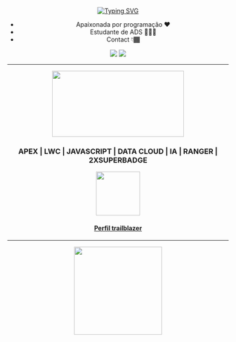 <div align="center"> 

   [![Typing SVG](https://readme-typing-svg.herokuapp.com?font=didot&color=A712CF&background=FFFFFF00&lines=Ol%C3%A1!!+Me+chamo%2C+Emi;+DESENVOLVEDORA+SALESFORCE)](https://git.io/typing-svg)

- Apaixonada por programação  ❤
- Estudante de ADS 👩🏾‍💻 
- Contact 👇🏾
  </div>
   
 <div align="center" height="50px"> 
  
  <a href = "mailto:emilaine.dev@gmail.com"><img src="https://img.shields.io/badge/-Gmail-%23333?style=for-the-badge&logo=gmail&logoColor=white" target="_blank"></a>
  <a href="https://www.linkedin.com/in/emilaine-santos-56ab87a2/" target="_blank"><img src="https://img.shields.io/badge/-LinkedIn-%230077B5?style=for-the-badge&logo=linkedin&logoColor=white" target="_blank"></a> 
  
</div>
 <hr>

<div align="center" height="5px"> 
<img src="https://github.com/user-attachments/assets/6c1c0449-4dca-4d08-b673-0010d5053640" width="300" height="150">
<h3> APEX | LWC | JAVASCRIPT | DATA CLOUD | IA | RANGER | 2XSUPERBADGE </h3>
<a href="https://www.salesforce.com/trailblazer/emilainesantos" target="_blank"> <img height="100em" src="https://github.com/user-attachments/assets/eaf4b676-90e6-47fa-860a-4f1c64930d7f" target="_blank">
   <h4>
      <a href="https://www.salesforce.com/trailblazer/emilainesantos" target="_blank"> Perfil trailblazer</h4>
</a>
</div>

  <hr>
  
<div align="center">

<img height="200em" src="https://github-readme-stats.vercel.app/api/top-langs/?username=emilainesantos&layout=compact&langs_count=7&theme=radical&hide_border=true"/>
    
   
 </div>  



 

 
